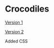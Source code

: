 # Crocodiles

[Version 1](https://dairemcsherry.github.io/Crocodiles/index-one.html)

[Version 2](https://dairemcsherry.github.io/Crocodiles/index-two.html)

Added CSS

